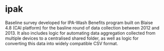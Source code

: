# ipak
Baseline survey developed for IPA-Wash Benefits program built on Blaise 4.8 (CAI platform) for the basline round of data collection between 2012 and 2013. It also includes logic for automating data aggregation collected from multiple devices to a centralised shared folder, as well as logic for converting this data into widely compatible CSV format.
